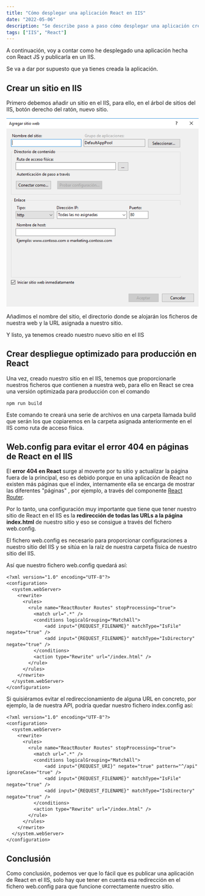 ```yaml
---
title: "Cómo desplegar una aplicación React en IIS"
date: "2022-05-06"
description: "Se describe paso a paso cómo desplegar una aplicación creada con React en el IIS (Internet Information Server)"
tags: ["IIS", "React"]
---
```


A continuación, voy a contar como he desplegado una aplicación hecha con React JS y publicarla en un IIS.

Se va a dar por supuesto que ya tienes creada la aplicación.


## Crear un sitio en IIS

Primero debemos añadir un sitio en el IIS, para ello, en el árbol de sitios del IIS, botón derecho del ratón, nuevo sitio.

![Nuevo sitio](./nuevo-sitio-iis.png)

Añadimos el nombre del sitio, el directorio donde se alojarán los ficheros de nuestra web y la URL asignada a nuestro sitio.

Y listo, ya tenemos creado nuestro nuevo sitio en el IIS


## Crear despliegue optimizado para producción en React 

Una vez, creado nuestro sitio en el IIS, tenemos que proporcionarle nuestros ficheros que contienen a nuestra web, para ello en React se crea una versión optimizada para producción con el comando 

```
npm run build
```

Este comando te creará una serie de archivos en una carpeta llamada build que serán los que copiaremos en la carpeta asignada anteriormente en el IIS como ruta de acceso física.


## Web.config para evitar el error 404 en páginas de React en el IIS

El **error 404 en React** surge al moverte por tu sitio y actualizar la página fuera de la principal, eso es debido porque en una aplicación de React no existen más páginas que el index, internamente ella se encarga de mostrar las diferentes "páginas" , por ejemplo, a través del componente <a href="https://reactrouter.com/">React Router</a>.


Por lo tanto, una configuración muy importante que tiene que tener nuestro sitio de React en el IIS es la **redirección de todas las URLs a la página index.html** de nuestro sitio y eso se consigue a través del fichero web.config.

El fichero web.config es necesario para proporcionar configuraciones a nuestro sitio del IIS y se sitúa en la raíz de nuestra carpeta física de nuestro sitio del IIS.

Así que nuestro fichero web.config quedará así:


```
<?xml version="1.0" encoding="UTF-8"?>
<configuration>
  <system.webServer>
    <rewrite>
      <rules>
        <rule name="ReactRouter Routes" stopProcessing="true">
          <match url=".*" />
          <conditions logicalGrouping="MatchAll">
              <add input="{REQUEST_FILENAME}" matchType="IsFile" negate="true" />
              <add input="{REQUEST_FILENAME}" matchType="IsDirectory" negate="true" />
          </conditions>
          <action type="Rewrite" url="/index.html" />
        </rule>
      </rules>
    </rewrite>
  </system.webServer>
</configuration>
```

Si quisiéramos evitar el redireccionamiento de alguna URL en concreto, por ejemplo, la de nuestra API, podría quedar nuestro fichero index.config así:

```
<?xml version="1.0" encoding="UTF-8"?>
<configuration>
  <system.webServer>
    <rewrite>
      <rules>
        <rule name="ReactRouter Routes" stopProcessing="true">
          <match url=".*" />
          <conditions logicalGrouping="MatchAll">
              <add input="{REQUEST_URI}" negate="true" pattern="^/api" ignoreCase="true" />
              <add input="{REQUEST_FILENAME}" matchType="IsFile" negate="true" />
              <add input="{REQUEST_FILENAME}" matchType="IsDirectory" negate="true" />
          </conditions>
          <action type="Rewrite" url="/index.html" />
        </rule>
      </rules>
    </rewrite>
  </system.webServer>
</configuration>
```

## Conclusión

Como conclusión, podemos ver que lo fácil que es publicar una aplicación de React en el IIS, solo hay que tener en cuenta esa redirección en el fichero web.config para que funcione correctamente nuestro sitio.

